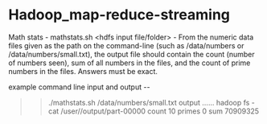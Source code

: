 # Hadoop_map-reduce-streaming
Math stats - mathstats.sh <hdfs input file/folder> <hdfs output folder>-  From the numeric data files given as the path on the command-line (such as  /data/numbers or /data/numbers/small.txt), the output file should contain the count (number of numbers seen), sum of all numbers in the files, and the count of prime numbers in the files.  Answers must be exact.

example command line input and output --

>> ./mathstats.sh /data/numbers/small.txt output
…...
>> hadoop fs -cat /user/<username>/output/part-00000
count  	10
primes  	0
sum  		70909325
